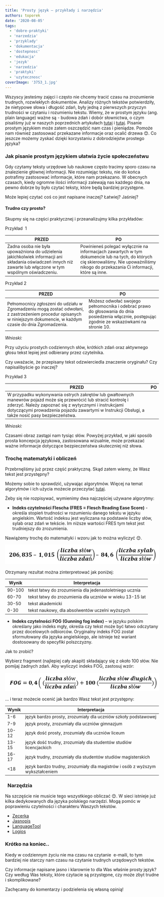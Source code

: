 ```yaml
---
title: 'Prosty język – przykłady i narzędzia'
authors: toporek
date: '2020-08-05'
tags:
  - 'dobre-praktyki'
  - 'narzedzia'
  - 'przyklady'
  - 'dokumentacja'
  - 'dostepnosc'
  - 'edukacja'
  - 'jezyk'
  - 'narzedzia'
  - 'praktyki'
  - 'uzytecznosc'
coverImage: '3753_1.jpg'
---
```


Wszyscy jesteśmy zajęci i często nie chcemy tracić czasu na zrozumienie
trudnych, rozwlekłych dokumentów. Analizy różnych tekstów potwierdziły, że
nietypowe słowa i długość zdań, były jedną z pierwszych przyczyn trudności w
czytaniu i rozumieniu tekstu. Wiemy, że w prostym języku (ang. plain language)
ważne są - budowa zdań i dobór słownictwa, o czym pisaliśmy już w naszych
poprzednich artykułach [tutaj](http://techwriter.pl/plain-language/) i
[tutaj](http://techwriter.pl/prosty-jezyk-w-tekstach-naukowych-i-technicznych/).
Pisanie prostym językiem może zatem oszczędzić nam czas i pieniądze. Pomoże nam
również zastosować przekazane informacje oraz ocalić drzewa 😊. Co jeszcze
możemy zyskać dzięki korzystaniu z dobrodziejstw prostego języka?

<!--truncate-->

### Jak pisanie prostym językiem ułatwia życie społeczeństwu

Gdy czytamy teksty urzędowe lub naukowe często tracimy sporo czasu na
znalezienie głównej informacji. Nie rozumiejąc tekstu, nie do końca potrafimy
zastosować informacje, które nam przekazano. W obecnych czasach, kiedy ogromne
ilości informacji zalewają nas każdego dnia, na pewno dobrze by było czytać
teksty, które będą bardziej przystępne.

Może lepiej czytać coś co jest napisane inaczej? Łatwiej? Jaśniej?

#### Trudno czy prosto?

Skupmy się na części praktycznej i przeanalizujmy kilka przykładów:

Przykład  1

| PRZED                                                                                                                                                         | PO                                                                                                                                                                                       |
| ------------------------------------------------------------------------------------------------------------------------------------------------------------- | ---------------------------------------------------------------------------------------------------------------------------------------------------------------------------------------- |
| Żadna osoba nie była upoważniona do udzielenia jakichkolwiek informacji ani składania oświadczeń innych niż zawarte lub włączone w tym wspólnym oświadczeniu. | Powinieneś polegać wyłącznie na informacjach zawartych w tym dokumencie lub na tych, do których cię skierowaliśmy. Nie upoważniliśmy nikogo do przekazania Ci informacji, które są inne. |

Przykład 2

| PRZED                                                                                                                                                                    | PO                                                                                                                                               |
| ------------------------------------------------------------------------------------------------------------------------------------------------------------------------ | ------------------------------------------------------------------------------------------------------------------------------------------------ |
| Pełnomocnicy zgłoszeni do udziału w Zgromadzeniu mogą zostać odwołani, z zastrzeżeniem procedur opisanych w niniejszym dokumencie, w każdym czasie do dnia Zgromadzenia. | Możesz odwołać swojego pełnomocnika i odebrać prawo do głosowania do dnia posiedzenia włącznie, postępując zgodnie ze wskazówkami na stronie 10. |

_Wnioski:_

Przy użyciu prostych codziennych słów, krótkich zdań oraz aktywnego głosu tekst
lepiej jest odbierany przez czytelnika.

Czy uważacie, że przepisany tekst odzwierciedla znaczenie oryginału? Czy
napisalibyście go inaczej?

Przykład 3

| PRZED                                                                                                                                                                                                                                                                           | PO  |
| ------------------------------------------------------------------------------------------------------------------------------------------------------------------------------------------------------------------------------------------------------------------------------- | --- |
| W przypadku wykonywania ostrych zakrętów lub gwałtownych manewrów pojazd może się przewrócić lub stracić kontrolę i zderzyć. Należy zapoznać się z wytycznymi i instrukcjami dotyczącymi prowadzenia pojazdu zawartymi w Instrukcji Obsługi, a także nosić pasy bezpieczeństwa. |     |

_Wnioski:_

Czasami obraz zastąpi nam tysiąc słów. Powyżej przykład, w jaki sposób prosta
koncepcja językowa, zastosowana wizualnie, może przekazać ważne informacje
dotyczące bezpieczeństwa skuteczniej niż słowa.

### Trochę matematyki i obliczeń

Przebrnęliśmy już przez część praktyczną. Skąd zatem wiemy, że Wasz tekst jest
przystępny?

Możemy sobie to sprawdzić, używając algorytmów. Więcej na temat algorytmów i ich
użycia możecie przeczytać
[tutaj](https://readabilityformulas.com/free-readability-formula-tests.php).

Żeby się nie rozpisywać, wymienimy dwa najczęściej używane algorytmy:

- **Indeks czytelności Flescha (FRES = Flesch Reading Ease Score)** - określa
  stopień trudności w rozumieniu danego tekstu w języku angielskim. Wartość
  indeksu jest wyliczana na podstawie liczby słów, sylab oraz zdań w tekście. Im
  niższe wartości FRES tym tekst jest trudniejszy do zrozumienia.

Nawiążemy trochę do matematyki i wzoru jak to można wyliczyć 😊.

![](images/Indeks-Flescha-1.png)

Otrzymany rezultat można zinterpretować jak poniżej:

| Wynik  | Interpretacja                                            |
| ------ | -------------------------------------------------------- |
| 90-100 | tekst łatwy do zrozumienia dla jedenastoletniego ucznia  |
| 60-70  | tekst łatwy do zrozumienia dla uczniów w wieku 13-15 lat |
| 30-50  | tekst akademicki                                         |
| 0-30   | tekst naukowy, dla absolwentów uczelni wyższych          |

- **Indeks czytelności FOG** **(Gunning fog index)** – w języku polskim
  określany jako indeks mgły, określa czy ​​tekst może być łatwo odczytany przez
  docelowych odbiorców. Oryginalny indeks FOG został sformułowany dla
  języka angielskiego, ale istnieje też wariant dostosowany do specyfiki
  polszczyzny.

Jak to zrobić?

Wybierz fragment (najlepiej cały akapit) składający się z około 100 słów. Nie
pomijaj żadnych zdań. Aby wyliczyć indeks FOG, zastosuj wzór:

![](images/Index-FOG-1.png)

… i teraz możecie ocenić jak bardzo Wasz tekst jest przystępny:

| Wynik  | Interpretacja                                                                 |
| ------ | ----------------------------------------------------------------------------- |
| 1-6    | język bardzo prosty, zrozumiały dla uczniów szkoły podstawowej                |
| 7-9    | język prosty, zrozumiały dla uczniów gimnazjum                                |
| 10-12  | język dość prosty, zrozumiały dla uczniów liceum                              |
| 13-15  | język dość trudny, zrozumiały dla studentów studiów licencjackich             |
| 16-17  | język trudny, zrozumiały dla studentów studiów magisterskich                  |
| &lt;18 | język bardzo trudny, zrozumiały dla magistrów i osób z wyższym wykształceniem |

###   Narzędzia

Na szczęście nie musicie tego wszystkiego obliczać 😊. W sieci istnieje już
kilka dedykowanych dla języka polskiego narzędzi. Mogą pomóc w poprawieniu
czytelności i charakteru Waszych tekstów.

- [Zecerka](http://www.zecerka.pl/)
- [Jasnopis](https://jasnopis.pl/#)
- [LanguageTool](https://languagetool.org/)
- [Logios](https://logios.dev/)

### Krótko na koniec..

Kiedy w codziennym życiu nie ma czasu na czytanie  e-maili, to tym bardziej nie
starczy nam czasu na czytanie trudnych urzędowych tekstów.

Czy informacje napisane jasno i klarownie to dla Was właśnie prosty język? Czy
według Was teksty, które czytacie są przystępne, czy może zbyt trudne i
skomplikowane?

Zachęcamy do komentarzy i podzielenia się własną opinią!
